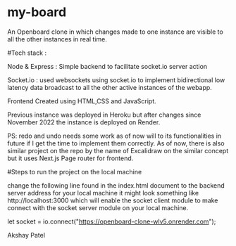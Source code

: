 # my-board
An Openboard clone in which changes made to one instance are visible to all the other instances in real time.


#Tech stack :

Node & Express : Simple backend to facilitate socket.io server action 

Socket.io : used websockets using socket.io to implement bidirectional low latency data broadcast to all the other active instances of the webapp.

Frontend Created using HTML,CSS and JavaScript.

Previous instance was deployed in Heroku but after changes since November 2022 the instance is deployed on Render.

PS: redo and undo needs some work as of now will to its functionalities in future if I get the time to implement them correctly.
As of now, there is also similar project on the repo by the name of Excalidraw on the similar concept but it uses Next.js Page router for frontend.

#Steps to run the project on the local machine 

change the following line found in the index.html document to the backend server address for your local machine it might look something like http://localhost:3000 which will enable the socket client module to make connect with the socket server module on your local machine.

let socket = io.connect("https://openboard-clone-wlv5.onrender.com");


Akshay Patel
